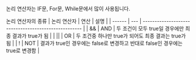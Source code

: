 논리 연산자는 IF문, For문, While문에서 많이 사용됩니다.

논리 연산자의 종류
| 논리 연산자 | 연산                                                   | 설명 |
| ------ | --- | ---------------------------------------------------- |
| &&           | AND    | 두 조건이 모두 true일 경우에만 최종 결과가 true가 됨                                                                       |
| ||           | OR    | 두 조건중 하나만 true가 되어도 최종 결과는 true가 됨                                                                       |
| !            | NOT    | 결과가 true인 경우에는 false로 변경하고 반대로 false인 경우에는 true로 변경함                                                     |
